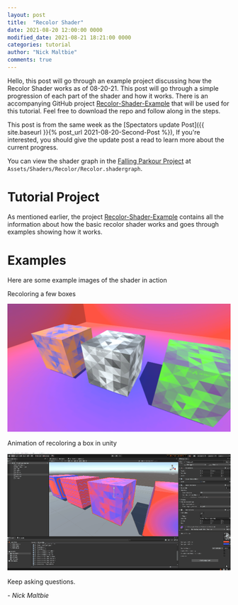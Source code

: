 ```yaml
---
layout: post
title:  "Recolor Shader"
date: 2021-08-20 12:00:00 0000
modified_date: 2021-08-21 18:21:00 0000
categories: tutorial
author: "Nick Maltbie"
comments: true
---
```


Hello, this post will go through an example project discussing how the Recolor Shader works as of 08-20-21. This post
will go through a simple progression of each part of the shader and how it works. There is an accompanying GitHub
project [Recolor-Shader-Example](https://github.com/nicholas-maltbie/Recolor-Shader-Example) that will be used for this
tutorial. Feel free to download the repo and follow along in the steps. 

This post is from the same week as the [Spectators update Post]({{ site.baseurl }}{% post_url 2021-08-20-Second-Post %}), 
If you're interested, you should give the update post a read to learn more about the current progress. 

You can view the shader graph in the [Falling Parkour Project](https://github.com/nicholas-maltbie/FallingParkour) at
`Assets/Shaders/Recolor/Recolor.shadergraph`.

# Tutorial Project

As mentioned earlier, the project [Recolor-Shader-Example](https://github.com/nicholas-maltbie/Recolor-Shader-Example)
contains all the information about how the basic recolor shader works and goes through examples showing how it works.

# Examples

Here are some example images of the shader in action

Recoloring a few boxes

![](https://github.com/nicholas-maltbie/Recolor-Shader-Example/blob/main/Examples/imgs/Showcase.png?raw=true)

Animation of recoloring a box in unity

![](https://github.com/nicholas-maltbie/Recolor-Shader-Example/blob/main/Examples/imgs/5-RecolorCubes.gif?raw=true)

<!-- # Video Tutorial

I have made a short YouTube video walking through these steps explaining how the shader works

<div class="container">
<iframe width="560" height="315" src="https://www.youtube.com/embed/" title="YouTube video player" frameborder="0" allow="accelerometer; autoplay; clipboard-write; encrypted-media; gyroscope; picture-in-picture" allowfullscreen class="video"></iframe>
</div> -->



Keep asking questions.

\- _Nick Maltbie_
